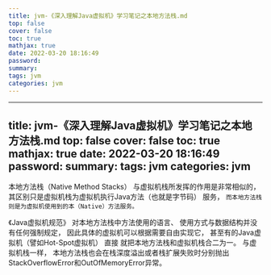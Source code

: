 ```yaml
---
title: jvm-《深入理解Java虚拟机》学习笔记之本地方法栈.md
top: false
cover: false
toc: true
mathjax: true
date: 2022-03-20 18:16:49
password:
summary:
tags: jvm
categories: jvm
---
```

---
title: jvm-《深入理解Java虚拟机》学习笔记之本地方法栈.md
top: false
cover: false
toc: true
mathjax: true
date: 2022-03-20 18:16:49
password:
summary:
tags: jvm
categories: jvm
---
本地方法栈（Native Method Stacks） 与虚拟机栈所发挥的作用是非常相似的， 其区别只是虚拟机栈为虚拟机执行Java方法（也就是字节码） 服务， `而本地方法栈则是为虚拟机使用到的本（Native）方法服务。`



《Java虚拟机规范》 对本地方法栈中方法使用的语言、 使用方式与数据结构并没有任何强制规定， 因此具体的虚拟机可以根据需要自由实现它， 甚至有的Java虚拟机（譬如Hot-Spot虚拟机） 直接
就把本地方法栈和虚拟机栈合二为一。 与虚拟机栈一样， 本地方法栈也会在栈深度溢出或者栈扩展失败时分别抛出StackOverflowError和OutOfMemoryError异常。
